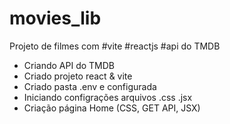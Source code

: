 # movies_lib
Projeto de filmes com #vite #reactjs #api do TMDB
- Criando API do TMDB
- Criado projeto react & vite
- Criado pasta .env e configurada
- Iniciando configrações arquivos .css .jsx
- Criação página Home (CSS, GET API, JSX)
